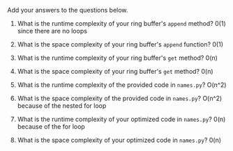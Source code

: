 Add your answers to the questions below.

1. What is the runtime complexity of your ring buffer's `append` method?
0(1) since there are no loops

2. What is the space complexity of your ring buffer's `append` function?
0(1)

3. What is the runtime complexity of your ring buffer's `get` method?
0(n)

4. What is the space complexity of your ring buffer's `get` method?
0(n)

5. What is the runtime complexity of the provided code in `names.py`?
O(n^2) 

6. What is the space complexity of the provided code in `names.py`?
O(n^2) because of the nested for loop

7. What is the runtime complexity of your optimized code in `names.py`?
0(n) because of the for loop

8. What is the space complexity of your optimized code in `names.py`?
0(n)
